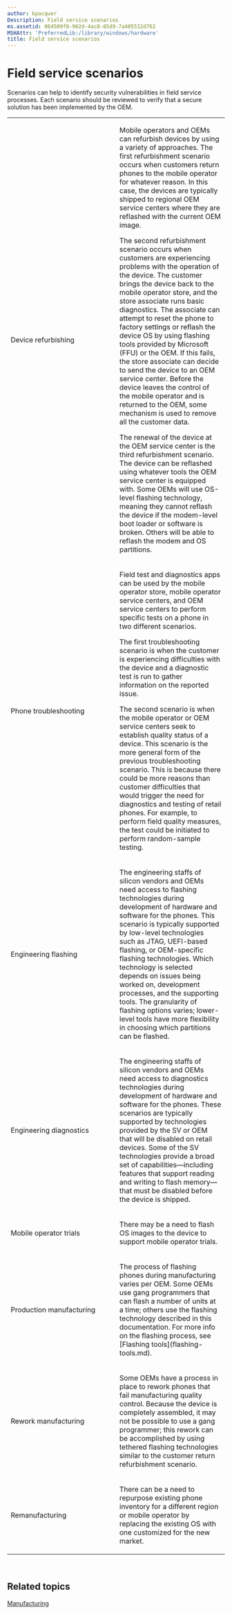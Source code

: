 ```yaml
---
author: kpacquer
Description: Field service scenarios
ms.assetid: 064509f8-902d-4ac8-85d9-7a405512d762
MSHAttr: 'PreferredLib:/library/windows/hardware'
title: Field service scenarios
---
```


# Field service scenarios


Scenarios can help to identify security vulnerabilities in field service processes. Each scenario should be reviewed to verify that a secure solution has been implemented by the OEM.

<table>
<colgroup>
<col width="50%" />
<col width="50%" />
</colgroup>
<tbody>
<tr class="odd">
<td align="left"><p>Device refurbishing</p></td>
<td align="left"><p>Mobile operators and OEMs can refurbish devices by using a variety of approaches. The first refurbishment scenario occurs when customers return phones to the mobile operator for whatever reason. In this case, the devices are typically shipped to regional OEM service centers where they are reflashed with the current OEM image.</p>
<p>The second refurbishment scenario occurs when customers are experiencing problems with the operation of the device. The customer brings the device back to the mobile operator store, and the store associate runs basic diagnostics. The associate can attempt to reset the phone to factory settings or reflash the device OS by using flashing tools provided by Microsoft (FFU) or the OEM. If this fails, the store associate can decide to send the device to an OEM service center. Before the device leaves the control of the mobile operator and is returned to the OEM, some mechanism is used to remove all the customer data.</p>
<p>The renewal of the device at the OEM service center is the third refurbishment scenario. The device can be reflashed using whatever tools the OEM service center is equipped with. Some OEMs will use OS-level flashing technology, meaning they cannot reflash the device if the modem-level boot loader or software is broken. Others will be able to reflash the modem and OS partitions.</p></td>
</tr>
<tr class="even">
<td align="left"><p>Phone troubleshooting</p></td>
<td align="left"><p>Field test and diagnostics apps can be used by the mobile operator store, mobile operator service centers, and OEM service centers to perform specific tests on a phone in two different scenarios.</p>
<p>The first troubleshooting scenario is when the customer is experiencing difficulties with the device and a diagnostic test is run to gather information on the reported issue.</p>
<p>The second scenario is when the mobile operator or OEM service centers seek to establish quality status of a device. This scenario is the more general form of the previous troubleshooting scenario. This is because there could be more reasons than customer difficulties that would trigger the need for diagnostics and testing of retail phones. For example, to perform field quality measures, the test could be initiated to perform random-sample testing.</p></td>
</tr>
<tr class="odd">
<td align="left"><p>Engineering flashing</p></td>
<td align="left"><p>The engineering staffs of silicon vendors and OEMs need access to flashing technologies during development of hardware and software for the phones. This scenario is typically supported by low-level technologies such as JTAG, UEFI-based flashing, or OEM-specific flashing technologies. Which technology is selected depends on issues being worked on, development processes, and the supporting tools. The granularity of flashing options varies; lower-level tools have more flexibility in choosing which partitions can be flashed.</p></td>
</tr>
<tr class="even">
<td align="left"><p>Engineering diagnostics</p></td>
<td align="left"><p>The engineering staffs of silicon vendors and OEMs need access to diagnostics technologies during development of hardware and software for the phones. These scenarios are typically supported by technologies provided by the SV or OEM that will be disabled on retail devices. Some of the SV technologies provide a broad set of capabilities—including features that support reading and writing to flash memory—that must be disabled before the device is shipped.</p></td>
</tr>
<tr class="odd">
<td align="left"><p>Mobile operator trials</p></td>
<td align="left"><p>There may be a need to flash OS images to the device to support mobile operator trials.</p></td>
</tr>
<tr class="even">
<td align="left"><p>Production manufacturing</p></td>
<td align="left"><p>The process of flashing phones during manufacturing varies per OEM. Some OEMs use gang programmers that can flash a number of units at a time; others use the flashing technology described in this documentation. For more info on the flashing process, see [Flashing tools](flashing-tools.md).</p></td>
</tr>
<tr class="odd">
<td align="left"><p>Rework manufacturing</p></td>
<td align="left"><p>Some OEMs have a process in place to rework phones that fail manufacturing quality control. Because the device is completely assembled, it may not be possible to use a gang programmer; this rework can be accomplished by using tethered flashing technologies similar to the customer return refurbishment scenario.</p></td>
</tr>
<tr class="even">
<td align="left"><p>Remanufacturing</p></td>
<td align="left"><p>There can be a need to repurpose existing phone inventory for a different region or mobile operator by replacing the existing OS with one customized for the new market.</p></td>
</tr>
</tbody>
</table>

 

## <span id="related_topics"></span>Related topics


[Manufacturing](index.md)

 

 






